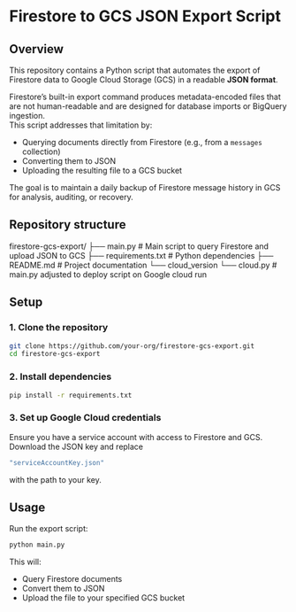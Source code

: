# Firestore to GCS JSON Export Script

## Overview
This repository contains a Python script that automates the export of Firestore data to Google Cloud Storage (GCS) in a readable **JSON format**.

Firestore’s built-in export command produces metadata-encoded files that are not human-readable and are designed for database imports or BigQuery ingestion.  
This script addresses that limitation by:
- Querying documents directly from Firestore (e.g., from a `messages` collection)  
- Converting them to JSON  
- Uploading the resulting file to a GCS bucket  

The goal is to maintain a daily backup of Firestore message history in GCS for analysis, auditing, or recovery.

## Repository structure

firestore-gcs-export/ 
├── main.py # Main script to query Firestore and upload JSON to GCS 
├── requirements.txt # Python dependencies 
├── README.md # Project documentation 
└── cloud_version
    └── cloud.py # main.py adjusted to deploy script on Google cloud run 

## Setup

### 1. Clone the repository
```bash
git clone https://github.com/your-org/firestore-gcs-export.git
cd firestore-gcs-export
```
### 2. Install dependencies
```bash
pip install -r requirements.txt
```

### 3. Set up Google Cloud credentials
Ensure you have a service account with access to Firestore and GCS. Download the JSON key and replace 
```bash 
"serviceAccountKey.json" 
```
with the path to your key. 

## Usage
Run the export script:
```bash
python main.py
```
This will:
- Query Firestore documents
- Convert them to JSON
- Upload the file to your specified GCS bucket
